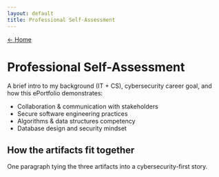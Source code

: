```yaml
---
layout: default
title: Professional Self-Assessment
---
```


[← Home](/)

# Professional Self-Assessment

A brief intro to my background (IT + CS), cybersecurity career goal, and how this ePortfolio demonstrates:
- Collaboration & communication with stakeholders
- Secure software engineering practices
- Algorithms & data structures competency
- Database design and security mindset

## How the artifacts fit together
One paragraph tying the three artifacts into a cybersecurity-first story.

